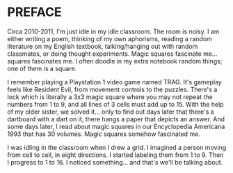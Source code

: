 # PREFACE

Circa 2010-2011, I'm just idle in my idle classroom. The room is noisy. I am either writing a poem, thinking of my own aphorisms, reading a random literature on my English textbook, talking/hanging out with random classmates, or doing thought experiments. Magic squares fascinate me... squares fascinates me. I often doodle in my extra notebook random things; one of them is a square.

I remember playing a Playstation 1 video game named TRAG. It's gameplay feels like Resident Evil, from movement controls to the puzzles. There's a lock which is literally a 3x3 magic square where you may not repeat the numbers from 1 to 9, and all lines of 3 cells must add up to 15. With the help of my older sister, we solved it... only to find out days later that there's a dartboard with a dart on it, there hangs a paper that depicts an answer. And some days later, I read about magic squares in our Encyclopedia Americana 1993 that has 30 volumes. Magic squares somehow fascinated me.

I was idling in the classroom when I drew a grid. I imagined a person moving from cell to cell, in eight directions. I started labeling them from 1 to 9. Then I progress to 1 to 16. I noticed something... and that's we'll be talking about.